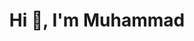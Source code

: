 <h1 align="center">Hi 👋, I'm Muhammad</h1>



<!-- ## Github Stats  
<div align="center"><img src="https://github-readme-stats.vercel.app/api?username=dealwithmuhammad&show_icons=true&count_private=true&hide_border=true" align="center" /></div>  

<br/>  


<div align="center">
<img src="https://komarev.com/ghpvc/?username=dealwithmuhammad&&style=flat-square" align="center" />
</div>  
  >
